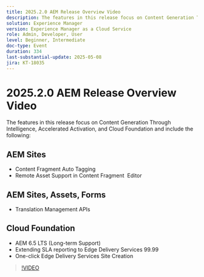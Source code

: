 ```yaml
---
title: 2025.2.0 AEM Release Overview Video
description: The features in this release focus on Content Generation Through Intelligence, Accelerated Activation, and Cloud Foundation and include the following:AEM Sites:  Content Fragment Auto Tagging  Remote Asset Support in Content Fragment  EditorAEM Sites, Assets, Forms  Translation Management APIsCloud Foundation:  AEM 6.5 LTS (Long-term Support)  Extending SLA reporting to Edge Delivery Services 99.99  One-click Edge Delivery Services Site Creation
solution: Experience Manager
version: Experience Manager as a Cloud Service
role: Admin, Developer, User
level: Beginner, Intermediate
doc-type: Event
duration: 334
last-substantial-update: 2025-05-08
jira: KT-18035
---
```


# 2025.2.0 AEM Release Overview Video

The features in this release focus on Content Generation Through Intelligence, Accelerated Activation, and Cloud Foundation and include the following:

## AEM Sites

 * Content Fragment Auto Tagging
 * Remote Asset Support in Content Fragment  Editor

## AEM Sites, Assets, Forms

 * Translation Management APIs

## Cloud Foundation

 * AEM 6.5 LTS (Long-term Support)
 * Extending SLA reporting to Edge Delivery Services 99.99
 * One-click Edge Delivery Services Site Creation

>[!VIDEO](https://video.tv.adobe.com/v/3458080/?learn=on&enablevpops)

<!-- 
Have questions about the release?  Discuss the release in [Experience League Communities](https://adobe.ly/4l2AibQ)
-->